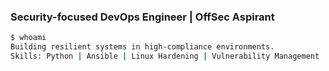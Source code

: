    ### Security-focused DevOps Engineer | OffSec Aspirant
   
   ```bash
   $ whoami  
   Building resilient systems in high-compliance environments.  
   Skills: Python | Ansible | Linux Hardening | Vulnerability Management  
   ```
